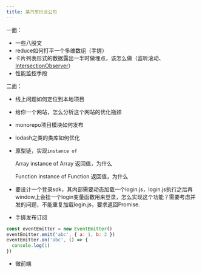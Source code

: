 ```yaml
---
title: 某汽车行业公司
---
```


一面：

- 一些八股文
- reduce如何打平一个多维数组（手搓）
- 卡片列表形式的数据露出一半时做埋点，该怎么做（监听滚动、[IntersectionObserver](https://developer.mozilla.org/zh-CN/docs/Web/API/IntersectionObserver)）
- 性能监控手段

二面：

- 线上问题如何定位到本地项目
- 给你一个网站，怎么分析这个网站的优化瓶颈
- monorepo项目模块如何发布
- lodash之类的类库如何优化
- 原型链，实现`instance of`

    Array instance of Array 返回值，为什么

    Function instance of Function 返回值，为什么
- 要设计一个登录sdk，其内部需要动态加载一个login.js，login.js执行之后再window上会挂一个login变量函数用来登录，怎么实现这个功能？需要考虑并发的问题，不能重复加载login.js，要求返回Promise.
- 手搓发布订阅
```js
const eventEmitter = new EventEmitter()
eventEmitter.emit('abc', { a: 1, b: 2 })
eventEmitter.on('abc', () => {
  console.log(1)
})
```
- 微前端
